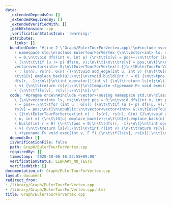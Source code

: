 ```yaml
---
data:
  _extendedDependsOn: []
  _extendedRequiredBy: []
  _extendedVerifiedWith: []
  _pathExtension: cpp
  _verificationStatusIcon: ':warning:'
  attributes:
    links: []
  bundledCode: "#line 2 \"Graph/EulerTourForVertex.cpp\"\n#include <vector>\nusing\
    \ namespace std;\n\nclass EulerTourForVertex {\n\tvector<int> ls, rs;\n\tint pos\
    \ = 0;\n\tvoid dfs(int v, int p) {\n\t\tls[v] = pos++;\n\t\tfor (int u : G[v])\
    \ {\n\t\t\tif (u != p) dfs(u, v);\n\t\t}\n\t\trs[v] = pos;\n\t}\n\npublic:\n\t\
    vector<vector<int>> G;\n\tEulerTourForVertex() {}\n\tEulerTourForVertex(int n)\
    \ : ls(n), rs(n), G(n) {}\n\tvoid add_edge(int u, int v) {\n\t\tG[u].emplace_back(v);\n\
    \t\tG[v].emplace_back(u);\n\t}\n\tvoid build(int r = 0) {\n\t\tpos = 0;\n\t\t\
    dfs(r, -1);\n\t}\n\tint operator[](int v) {\n\t\treturn ls[v];\n\t}\n\tint r(int\
    \ v) {\n\t\treturn rs[v];\n\t}\n\ttemplate <typename F> void exec(int v, F f)\
    \ {\n\t\tf(ls[v], rs[v]);\n\t}\n};\n"
  code: "#pragma once\n#include <vector>\nusing namespace std;\n\nclass EulerTourForVertex\
    \ {\n\tvector<int> ls, rs;\n\tint pos = 0;\n\tvoid dfs(int v, int p) {\n\t\tls[v]\
    \ = pos++;\n\t\tfor (int u : G[v]) {\n\t\t\tif (u != p) dfs(u, v);\n\t\t}\n\t\t\
    rs[v] = pos;\n\t}\n\npublic:\n\tvector<vector<int>> G;\n\tEulerTourForVertex()\
    \ {}\n\tEulerTourForVertex(int n) : ls(n), rs(n), G(n) {}\n\tvoid add_edge(int\
    \ u, int v) {\n\t\tG[u].emplace_back(v);\n\t\tG[v].emplace_back(u);\n\t}\n\tvoid\
    \ build(int r = 0) {\n\t\tpos = 0;\n\t\tdfs(r, -1);\n\t}\n\tint operator[](int\
    \ v) {\n\t\treturn ls[v];\n\t}\n\tint r(int v) {\n\t\treturn rs[v];\n\t}\n\ttemplate\
    \ <typename F> void exec(int v, F f) {\n\t\tf(ls[v], rs[v]);\n\t}\n};"
  dependsOn: []
  isVerificationFile: false
  path: Graph/EulerTourForVertex.cpp
  requiredBy: []
  timestamp: '2020-10-06 16:32:55+09:00'
  verificationStatus: LIBRARY_NO_TESTS
  verifiedWith: []
documentation_of: Graph/EulerTourForVertex.cpp
layout: document
redirect_from:
- /library/Graph/EulerTourForVertex.cpp
- /library/Graph/EulerTourForVertex.cpp.html
title: Graph/EulerTourForVertex.cpp
---
```

